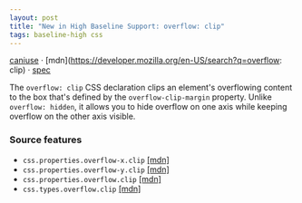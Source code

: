 ```yaml
---
layout: post
title: "New in High Baseline Support: overflow: clip"
tags: baseline-high css
---
```


[caniuse](https://caniuse.com/?search=overflow-clip) · [mdn](https://developer.mozilla.org/en-US/search?q=overflow: clip) · [spec](https://drafts.csswg.org/css-overflow-3/#propdef-overflow)

The `overflow: clip` CSS declaration clips an element's overflowing content to the box that's defined by the `overflow-clip-margin` property. Unlike `overflow: hidden`, it allows you to hide overflow on one axis while keeping overflow on the other axis visible.

### Source features

- ``css.properties.overflow-x.clip`` [[mdn]](https://developer.mozilla.org/en-US/search?q=css.properties.overflow-x.clip)
- ``css.properties.overflow-y.clip`` [[mdn]](https://developer.mozilla.org/en-US/search?q=css.properties.overflow-y.clip)
- ``css.properties.overflow.clip`` [[mdn]](https://developer.mozilla.org/en-US/search?q=css.properties.overflow.clip)
- ``css.types.overflow.clip`` [[mdn]](https://developer.mozilla.org/en-US/search?q=css.types.overflow.clip)
